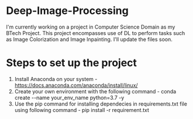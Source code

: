 # Deep-Image-Processing
I'm currently working on a project in Computer Science Domain as my BTech Project. This project encompasses use of DL to perform tasks such as Image Colorization and Image Inpainting. I'll update the files soon.

# Steps to set up the project 
1. Install Anaconda on your system - https://docs.anaconda.com/anaconda/install/linux/
2. Create your own environment with the following command -
conda create --name your_env_name python=3.7 -y
3. Use the pip command for installing dependecies in requirements.txt file using following command -
pip install -r requirement.txt
